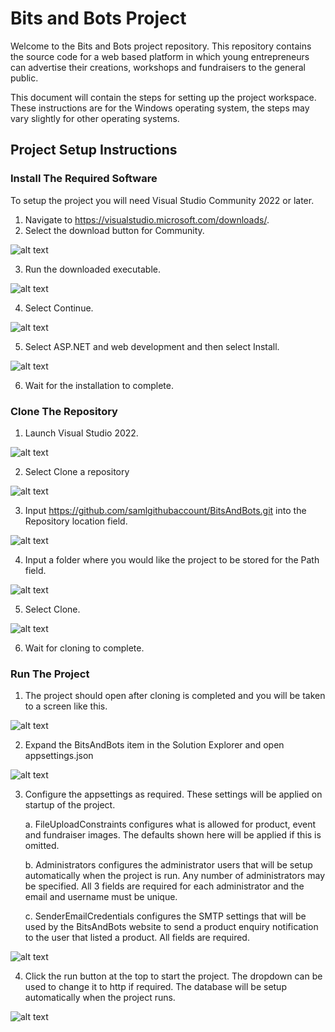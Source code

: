 # Bits and Bots Project

Welcome to the Bits and Bots project repository. This repository contains the source code for a web based platform in which young entrepreneurs can advertise their creations, workshops and fundraisers to the general public.

This document will contain the steps for setting up the project workspace. These instructions are for the Windows operating system, the steps may vary slightly for other operating systems.

## Project Setup Instructions
### Install The Required Software
To setup the project you will need Visual Studio Community 2022 or later.
1. Navigate to https://visualstudio.microsoft.com/downloads/.
2. Select the download button for Community.

![alt text](https://github.com/samlgithubaccount/BitsAndBots/blob/eeccdbdb3be5223ba1770a5dd914815857ba0d1a/ReadMeImages/p1s2.png?raw=true)

3. Run the downloaded executable.

![alt text](https://github.com/samlgithubaccount/BitsAndBots/blob/eeccdbdb3be5223ba1770a5dd914815857ba0d1a/ReadMeImages/p1s3.png?raw=true)

4. Select Continue.

![alt text](https://github.com/samlgithubaccount/BitsAndBots/blob/eeccdbdb3be5223ba1770a5dd914815857ba0d1a/ReadMeImages/p1s4.png?raw=true)

5. Select ASP.NET and web development and then select Install.

![alt text](https://github.com/samlgithubaccount/BitsAndBots/blob/eeccdbdb3be5223ba1770a5dd914815857ba0d1a/ReadMeImages/p1s5.png?raw=true)

6. Wait for the installation to complete.

### Clone The Repository
1. Launch Visual Studio 2022.

![alt text](https://github.com/samlgithubaccount/BitsAndBots/blob/eeccdbdb3be5223ba1770a5dd914815857ba0d1a/ReadMeImages/p2s1.png?raw=true)

2. Select Clone a repository

![alt text](https://github.com/samlgithubaccount/BitsAndBots/blob/eeccdbdb3be5223ba1770a5dd914815857ba0d1a/ReadMeImages/p2s2.png?raw=true)

3. Input https://github.com/samlgithubaccount/BitsAndBots.git into the Repository location field.

![alt text](https://github.com/samlgithubaccount/BitsAndBots/blob/eeccdbdb3be5223ba1770a5dd914815857ba0d1a/ReadMeImages/p2s3.png?raw=true)

4. Input a folder where you would like the project to be stored for the Path field.

![alt text](https://github.com/samlgithubaccount/BitsAndBots/blob/eeccdbdb3be5223ba1770a5dd914815857ba0d1a/ReadMeImages/p2s4.png?raw=true)

5. Select Clone.

![alt text](https://github.com/samlgithubaccount/BitsAndBots/blob/eeccdbdb3be5223ba1770a5dd914815857ba0d1a/ReadMeImages/p2s5.png?raw=true)

6. Wait for cloning to complete.

### Run The Project
1. The project should open after cloning is completed and you will be taken to a screen like this.

![alt text](https://github.com/samlgithubaccount/BitsAndBots/blob/eeccdbdb3be5223ba1770a5dd914815857ba0d1a/ReadMeImages/p3s1.png?raw=true)

2. Expand the BitsAndBots item in the Solution Explorer and open appsettings.json

![alt text](https://github.com/samlgithubaccount/BitsAndBots/blob/eeccdbdb3be5223ba1770a5dd914815857ba0d1a/ReadMeImages/p3s2.png?raw=true)

3. Configure the appsettings as required. These settings will be applied on startup of the project.

    a. FileUploadConstraints configures what is allowed for product, event and fundraiser images.
    The defaults shown here will be applied if this is omitted.
    
    b. Administrators configures the administrator users that will be setup automatically when the project is run. 
    Any number of administrators may be specified.
    All 3 fields are required for each administrator and the email and username must be unique.
    
    c. SenderEmailCredentials configures the SMTP settings that will be used by the BitsAndBots website to send a product enquiry notification to the user that listed a product.
    All fields are required.

![alt text](https://github.com/samlgithubaccount/BitsAndBots/blob/eeccdbdb3be5223ba1770a5dd914815857ba0d1a/ReadMeImages/p3s3.png?raw=true)

4. Click the run button at the top to start the project. The dropdown can be used to change it to http if required. The database will be setup automatically when the project runs.

![alt text](https://github.com/samlgithubaccount/BitsAndBots/blob/eeccdbdb3be5223ba1770a5dd914815857ba0d1a/ReadMeImages/p3s4.png?raw=true)
